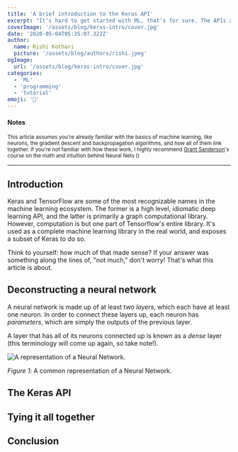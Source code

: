 ```yaml
---
title: 'A brief introduction to the Keras API'
excerpt: "It's hard to get started with ML, that's for sure. The APIs are all filled with abstract keywords, with very little to go off of. However, with time, you can get accustomed to them, and truly understand how powerfuly the TF ecosystem is."
coverImage: '/assets/blog/keras-intro/cover.jpg'
date: '2020-05-04T05:35:07.322Z'
author:
  name: Rishi Kothari
  picture: '/assets/blog/authors/rishi.jpeg'
ogImage:
  url: '/assets/blog/keras-intro/cover.jpg'
categories:
  - 'ML'
  - 'programming'
  - 'tutorial'
emoji: '🔆'
---
```


#### Notes
<small>This article assumes you're already familiar with the basics of machine learning, like neurons, the gradient descent and backpropagation algorithms, and how all of them link together. If you're not familiar with how these work, I highly recommend [Grant Sanderson](https://3blue1brown.co)'s course on the math and intuition behind Neural Nets ()</small>

<hr/>

## Introduction
Keras and TensorFlow are some of the most recognizable names in the machine learning ecosystem. The former is a high level, idiomatic deep learning API, and the latter is primarily a graph computational library. However, computation is but one part of Tensorflow's entire library. It's used as a complete machine learning library in the real world, and exposes a subset of Keras to do so.

Think to yourself: how much of that made sense? If your answer was something along the lines of, "not much," don't worry! That's what this article is about.

## Deconstructing a neural network

A neural network is made up of at least two _layers_, which each have at least one neuron. In order to connect these layers up, each neuron has _parameters_, which are simply the outputs of the previous layer.

A layer that has all of its neurons connected up is known as a _dense_ layer (this terminology will come up again, so take note!).

![A representation of a Neural Network.](/assets/blog/keras-intro/neural_net.png)
<p class="text-sm text-center"><em>Figure 1</em>: A common representation of a Neural Network.</p>

## The Keras API

## Tying it all together

## Conclusion

